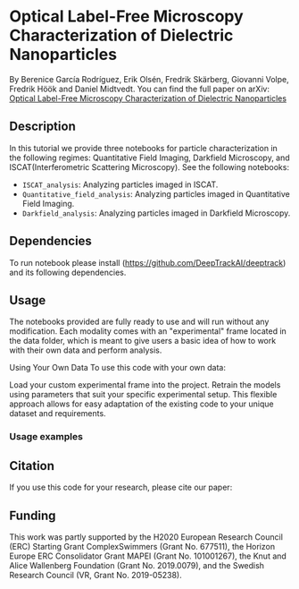 # Optical Label-Free Microscopy Characterization of Dielectric Nanoparticles

By Berenice García Rodríguez, Erik Olsén, Fredrik Skärberg, Giovanni Volpe, Fredrik Höök and Daniel Midtvedt.
You can find the full paper on arXiv: [Optical Label-Free Microscopy Characterization of Dielectric Nanoparticles](https://arxiv.org/abs/2409.11810)


## Description

In this tutorial we provide three notebooks for particle characterization in the following regimes: Quantitative Field Imaging, Darkfield Microscopy, and ISCAT(Interferometric Scattering Microscopy). See the following notebooks:

* `ISCAT_analysis`: Analyzing particles imaged in ISCAT.
* `Quantitative_field_analysis`: Analyzing particles imaged in Quantitative Field Imaging. 
* `Darkfield_analysis`: Analyzing particles imaged in Darkfield Microscopy.


## Dependencies

To run notebook please install (https://github.com/DeepTrackAI/deeptrack) and its following dependencies.


## Usage

The notebooks provided are fully ready to use and will run without any modification. Each modality comes with an "experimental" frame located in the data folder, which is meant to give users a basic idea of how to work with their own data and perform analysis.

Using Your Own Data
To use this code with your own data:

Load your custom experimental frame into the project.
Retrain the models using parameters that suit your specific experimental setup.
This flexible approach allows for easy adaptation of the existing code to your unique dataset and requirements.

### Usage examples


## Citation
If you use this code for your research, please cite our paper:



## Funding
This work was partly supported by the H2020 European Research Council (ERC) Starting Grant ComplexSwimmers (Grant No. 677511), the Horizon Europe ERC Consolidator Grant MAPEI (Grant No. 101001267), the Knut and Alice Wallenberg Foundation (Grant No. 2019.0079), and the Swedish Research Council (VR, Grant No. 2019-05238).
